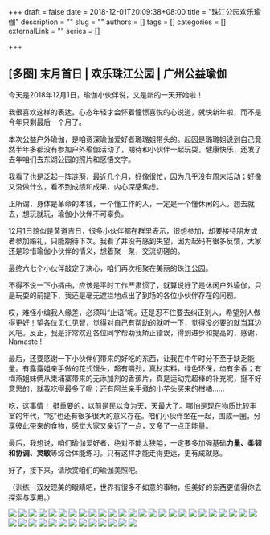 +++
draft = false
date = 2018-12-01T20:09:38+08:00
title = "珠江公园欢乐瑜伽"
description = ""
slug = ""
authors = []
tags = []
categories = []
externalLink = ""
series = []

+++

## **[多图] 末月首日 | 欢乐珠江公园 | 广州公益瑜伽**


今天是2018年12月1日，瑜伽小伙伴说，又是新的一天开始啦！

我很喜欢这样的表达。心态年轻才会怀着憧憬喜悦的心说道，就快新年啦，而不是今年只剩最后一个月了。

本次公益户外瑜伽，是咱资深瑜伽爱好者璐璐姐带头的。起因是璐璐姐说到自己竟然半年多都没有参加户外瑜伽活动了，期待和小伙伴一起玩耍，健康快乐，还发了去年咱们去东湖公园的照片和感悟文字。

我看了也是泛起一阵涟漪，最近几个月，好像很忙，因为几乎没有周末活动；好像又没做什么，看不到成绩和成果，内心深感焦虑。

正所谓，身体是革命的本钱，一个懂工作的人，一定是一个懂休闲的人。想去就去，想玩就玩，瑜伽小伙伴不可辜负。

12月1日貌似是黄道吉日，很多小伙伴都在群里表示，很想参加，却要接待朋友或者参加婚礼，只能期待下次。我看了并没有感到失望，因为起码有很多反馈，大家还是珍惜瑜伽小伙伴的情义，想着聚一聚，交流切磋的。

最终六七个小伙伴敲定了决心，咱们再次相聚在美丽的珠江公园。

不得不说一下小插曲，应该是平时工作严肃惯了，就算说好了是休闲户外瑜伽，只是玩耍的前提下，我还是毫无遮拦地点出了到场的各位小伙伴存在的问题。

哎，难怪小编我人缘差，必须叫“止语”呢。还是忍不住要去纠正别人，希望别人做得更好！望各位见仁见智，觉得对自己有帮助的就听一下，觉得没必要的就当耳边风吧。反正，我是非常欢迎各位同学帮助我矫正错误，得到进步和提高的，感谢，Namaste !

最后，还要感谢一下小伙伴们带来的好吃的东西，让我在中午时分不至于缺乏能量。有露露姐亲手做的花式馒头，超有嚼劲，真材实料，绿色环保，齿有余香；有梅燕姐妹俩从柬埔寨带来的无添加剂的香蕉片，真是运动完超棒的补充呢，挺不好意思的，就我吃得最多了呢；还有阿兰亲手煮的小芋头买来的柑橘……

吃，这事情！ 挺重要的，以前是民以食为天，天最大了。哪怕是现在物质比较丰富的年代，“吃”也还有很多很大的意义存在。咱们小伙伴坐在一起，围成一圈，分享彼此带来的食物，感觉大家又亲近了一点，又多了一点正能量。

最后，我想说，咱们瑜伽爱好者，绝对不能太狭隘，一定要多加强基础**力量、柔韧和协调、灵敏**等综合体能练习。只有这样才能走得更远，更有成就感。

好了，接下来，请欣赏咱们的瑜伽美照吧。

（训练一双发现美的眼睛吧，世界有很多不如意的事物，但美好的东西更值得你去探索与享用。）

![](https://img.omoe.eu.org/file/e43f076b02cdd754c36b6.jpg)
![](https://img.omoe.eu.org/file/38dee225a791e6ec7791e.jpg)
![](https://img.omoe.eu.org/file/e85aac66d384c47854204.jpg)
![](https://img.omoe.eu.org/file/810b1d79417e2ba5f441d.jpg)
![](https://img.omoe.eu.org/file/5efa3682ee6020e1c1bd9.jpg)
![](https://img.omoe.eu.org/file/0811d23a626c21b04fd7a.jpg)
![](https://img.omoe.eu.org/file/e9029e423e39685daf0a5.jpg)
![](https://img.omoe.eu.org/file/b5e6c4113c9baae056a2c.jpg)
![](https://img.omoe.eu.org/file/7c7a1aa8b7ae7b9aa13e4.jpg)
![](https://img.omoe.eu.org/file/0bf619509f03e489907a1.jpg)
![](https://img.omoe.eu.org/file/b929624e3a93f4eaabe82.jpg)
![](https://img.omoe.eu.org/file/df09a8fca3f6213b0ccd0.jpg)
![](https://img.omoe.eu.org/file/436da4484306511a28b98.jpg)
![](https://img.omoe.eu.org/file/dba1a69de22b1c8a8b067.jpg)
![](https://img.omoe.eu.org/file/2e9feaa24efdb1d36f2e0.jpg)
![](https://img.omoe.eu.org/file/1accee74750c42a9a6d3e.jpg)
![](https://img.omoe.eu.org/file/79d7462eba1775beee3cf.jpg)
![](https://img.omoe.eu.org/file/ab36251ddf9e53f664a26.jpg)
![](https://img.omoe.eu.org/file/67975f22ae7f33fe4f62b.jpg)
![](https://img.omoe.eu.org/file/4ef6cfd090114ef180e7f.jpg)
![](https://img.omoe.eu.org/file/52c3d8743248fd5393ced.jpg)
![](https://img.omoe.eu.org/file/9e9084fad9da3f5943355.jpg)
![](https://img.omoe.eu.org/file/7a8e200b378e37269eca6.jpg)
![](https://img.omoe.eu.org/file/b1a08d3ccce359cd5fca7.jpg)
![](https://img.omoe.eu.org/file/fee6f8c622dc01eaa6b8d.jpg)
![](https://img.omoe.eu.org/file/b1c8c96ca1426b2e877db.jpg)
![](https://img.omoe.eu.org/file/bd0ce7d5be8ee2a64a553.jpg)
![](https://img.omoe.eu.org/file/12d520b570fee9e17aba4.jpg)
![](https://img.omoe.eu.org/file/122469fd32062fac3a3a4.jpg)
![](https://img.omoe.eu.org/file/f10f45a56bbae9f463241.jpg)
![](https://img.omoe.eu.org/file/6933ffa854d85e0f91030.jpg)
![](https://img.omoe.eu.org/file/344e8a8d6b37269e7b602.jpg)
![](https://img.omoe.eu.org/file/920e311ebcde85d032750.jpg)
![](https://img.omoe.eu.org/file/81fb9a268e71bf3aa80e6.jpg)
![](https://img.omoe.eu.org/file/aab570891f24ba54927e0.jpg)
![](https://img.omoe.eu.org/file/277725a0a386632eb09b7.jpg)
![](https://img.omoe.eu.org/file/d46383bccb13d06fe6928.jpg)
![](https://img.omoe.eu.org/file/b008c9ee7c53db0f898b3.jpg)